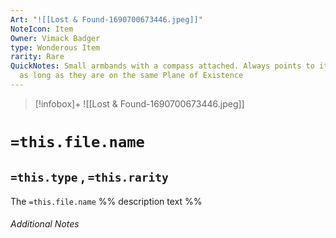 ```yaml
---
Art: "![[Lost & Found-1690700673446.jpeg]]"
NoteIcon: Item
Owner: Vimack Badger
type: Wonderous Item
rarity: Rare
QuickNotes: Small armbands with a compass attached. Always points to its partner
  as long as they are on the same Plane of Existence
---
```


> [!infobox]+
> ![[Lost & Found-1690700673446.jpeg]]

# `=this.file.name`
## `=this.type` , `=this.rarity`

The `=this.file.name` %% description text %%

###### Additional Notes